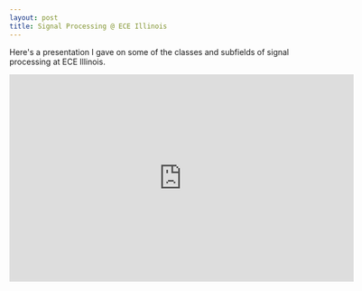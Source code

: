 ```yaml
---
layout: post
title: Signal Processing @ ECE Illinois
---
```


Here's a presentation I gave on some of the classes and subfields of
signal processing at ECE Illinois.

<iframe src='https://onedrive.live.com/embed?cid=C0732B697414940C&resid=C0732B697414940C%21134&authkey=AH1pK9ZkEtBQd5k&em=2&wdAr=1.7777777777777777&Embed=1' width='610px' height='367px' frameborder='0'>This is an embedded <a target='_blank' href='https://office.com'>Microsoft Office</a> presentation, powered by <a target='_blank' href='https://office.com/webapps'>Office Online</a>.</iframe>
